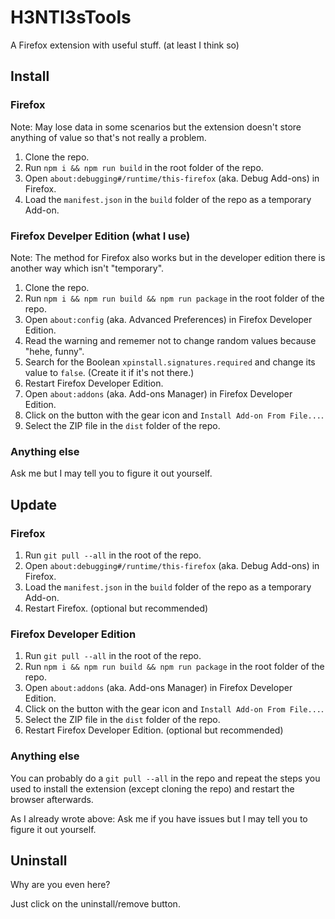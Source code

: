 # H3NTI3sTools
A Firefox extension with useful stuff. (at least I think so)

## Install

### Firefox

Note: May lose data in some scenarios but the extension doesn't store anything of value so that's not really a problem.

1. Clone the repo.
2. Run `npm i && npm run build` in the root folder of the repo.
3. Open `about:debugging#/runtime/this-firefox` (aka. Debug Add-ons) in Firefox.
4. Load the `manifest.json` in the `build` folder of the repo as a temporary Add-on.

### Firefox Develper Edition (what I use)

Note: The method for Firefox also works but in the developer edition there is another way which isn't "temporary".

1. Clone the repo.
2. Run `npm i && npm run build && npm run package` in the root folder of the repo.
3. Open `about:config` (aka. Advanced Preferences) in Firefox Developer Edition.
4. Read the warning and rememer not to change random values because "hehe, funny".
5. Search for the Boolean `xpinstall.signatures.required` and change its value to `false`. (Create it if it's not there.)
6. Restart Firefox Developer Edition.
7. Open `about:addons` (aka. Add-ons Manager) in Firefox Developer Edition.
8. Click on the button with the gear icon and `Install Add-on From File...`.
9. Select the ZIP file in the `dist` folder of the repo.

### Anything else

Ask me but I may tell you to figure it out yourself.

## Update

### Firefox

1. Run `git pull --all` in the root of the repo.
3. Open `about:debugging#/runtime/this-firefox` (aka. Debug Add-ons) in Firefox.
4. Load the `manifest.json` in the `build` folder of the repo as a temporary Add-on.
6. Restart Firefox. (optional but recommended)

### Firefox Developer Edition

1. Run `git pull --all` in the root of the repo.
2. Run `npm i && npm run build && npm run package` in the root folder of the repo.
7. Open `about:addons` (aka. Add-ons Manager) in Firefox Developer Edition.
8. Click on the button with the gear icon and `Install Add-on From File...`.
9. Select the ZIP file in the `dist` folder of the repo.
6. Restart Firefox Developer Edition. (optional but recommended)

### Anything else

You can probably do a `git pull --all` in the repo and repeat the steps you used to install the extension (except cloning the repo) and restart the browser afterwards.

As I already wrote above: Ask me if you have issues but I may tell you to figure it out yourself.

## Uninstall

Why are you even here?

Just click on the uninstall/remove button.
